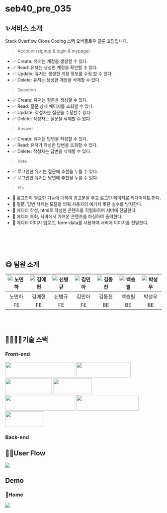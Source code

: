 # seb40_pre_035

  ## **✨서비스 소개**
Stack Overflow Clone Coding
스택 오버플로우 클론 코딩입니다.


> Account (signup & login & mypage)
  - ✅ Create: 유저는 계정을 생성할 수 있다.
  - ✅ Read: 유저는 생성한 계정을 확인할 수 있다.
  - ✅ Update: 유저는 생성한 계정 정보를 수정 할 수 있다.
  - ✅ Delete: 유저는 생성한 계정을 삭제할 수 있다.
> Question
  - ✅ Create: 유저는 질문을 생성할 수 있다. 
  - ✅ Read: 질문 상세 페이지를 조회할 수 있다. 
  - ✅ Update: 작성자는 질문을 수정할수 있다. 
  - ✅ Delete: 작성자는 질문을 삭제할 수 있다. 
> Answer
  - ✅ Create: 유저는 답변을 작성할 수 있다. 
  - ✅ Read: 유저가 작성한 답변을 조회할 수 있다. 
  - ✅ Delete: 작성자는 답변을 삭제할 수 있다.
> Vote
  - ✅ 로그인한 유저는 질문에 추천을 누를 수 있다. 
  - ✅ 로그인한 유저는 답변에 추천을 누를 수 있다.

> Etc.
  - 🎸 로그인이 필요한 기능에 대하여 경고문을 주고 로그인 페이지로 리다이렉트 한다. 
  - 🎸 질문, 답변 삭제는 모달을 띄워 사용자의 예기치 못한 실수를 방지한다. 
  - 🎸 에디터 작성, html로 작성한 콘텐츠를 직렬화하여 서버에 전달한다. 
  - 🎸 에디터 조회, 서버에서 가져온 콘텐츠를 파싱하여 출력한다. 
  - 🎸 에디터 이미지 업로드, form-data를 사용하여 서버에 이미지를 전달한다.


<br><br>
-----
  ## 😋 **팀원 소개**

|![노민하](https://avatars.githubusercontent.com/u/53070295?v=4)|![김예현](https://avatars.githubusercontent.com/u/107603123?v=4)|![신병규](https://avatars.githubusercontent.com/u/94808683?v=4)|![김민아](https://avatars.githubusercontent.com/u/36831218?v=4)|![김동진](https://avatars.githubusercontent.com/u/94734089?v=4)|![백승필](https://avatars.githubusercontent.com/u/71927001?v=4)|![박성우](https://avatars.githubusercontent.com/u/77265289?v=4)|
|:---:|:---:|:---:|:---:|:---:|:---:|:---:|
|노민하|김예현|신병규|김민아|김동진|백승필|박성우|
|FE|FE|FE|FE|BE|BE|BE|
<br><br>
## **👩‍💻🧑‍💻기술 스택**

### **Front-end**

<img src="https://img.shields.io/badge/javascript-F7DF1E?style=for-the-badge&logo=javascript&logoColor=black" width="225" height="50"> <img src="https://img.shields.io/badge/react-61DAFB?style=for-the-badge&logo=react&logoColor=black" width="175" height="50"> <img src="https://img.shields.io/badge/html5-E34F26?style=for-the-badge&logo=html5&logoColor=white" width="150" height="50"> <img src="https://img.shields.io/badge/git-F05032?style=for-the-badge&logo=git&logoColor=white" width="125" height="50"> <img src="https://img.shields.io/badge/redux toolkit-764ABC?style=for-the-badge&logo=redux&logoColor=white" width="225" height="50"> <img src="https://img.shields.io/badge/tailwind-06B6D4?style=for-the-badge&logo=tailwindcss&logoColor=white" width="200" height="50"> <img src="https://img.shields.io/badge/css-1572B6?style=for-the-badge&logo=css3&logoColor=white" width="125" height="50">



### **Back-end**

## **🏄‍♀️User Flow**

<img src="https://s3.us-west-2.amazonaws.com/secure.notion-static.com/7ce2d043-7dcc-4e3c-96cb-ec49591f0bce/Untitled.png?X-Amz-Algorithm=AWS4-HMAC-SHA256&X-Amz-Content-Sha256=UNSIGNED-PAYLOAD&X-Amz-Credential=AKIAT73L2G45EIPT3X45%2F20221106%2Fus-west-2%2Fs3%2Faws4_request&X-Amz-Date=20221106T075704Z&X-Amz-Expires=86400&X-Amz-Signature=c3d087601e8dc4abdc792044c1bcd7e910555ad560ff5a2fde1a94a80bbe3c77&X-Amz-SignedHeaders=host&response-content-disposition=filename%3D%22Untitled.png%22&x-id=GetObject">

## **Demo**

### 📍**Home**

<img src ="https://s3.us-west-2.amazonaws.com/secure.notion-static.com/f07c2597-04f1-4195-8352-1e7298363e76/Homescreen.png?X-Amz-Algorithm=AWS4-HMAC-SHA256&X-Amz-Content-Sha256=UNSIGNED-PAYLOAD&X-Amz-Credential=AKIAT73L2G45EIPT3X45%2F20221106%2Fus-west-2%2Fs3%2Faws4_request&X-Amz-Date=20221106T080443Z&X-Amz-Expires=86400&X-Amz-Signature=da50c37dc9e74f1353f2dbbec0b346083e6a3a39321429f0b5b0d228a1a9d69d&X-Amz-SignedHeaders=host&response-content-disposition=filename%3D%22Homescreen.png%22&x-id=GetObject">

 
